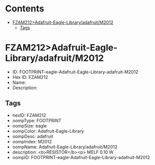 



Contents
========

* [FZAM212>Adafruit-Eagle-Library/adafruit/M2012](#fzam212adafruit-eagle-libraryadafruitm2012)
	* [Tags](#tags)

# FZAM212>Adafruit-Eagle-Library/adafruit/M2012

- ID: FOOTPRINT-eagle-Adafruit-Eagle-Library-adafruit-M2012
- Hex ID: FZAM212
- Name: 
- Description: 

## Tags

- hexID: FZAM212
- oompType: FOOTPRINT
- oompSize: eagle
- oompColor: Adafruit-Eagle-Library
- oompDesc: adafruit
- oompIndex: M2012
- oompName: Adafruit-Eagle-Library/adafruit/M2012
- description: &lt;b&gt;RESISTOR&lt;/b&gt;&lt;p&gt;
MELF 0.10 W
- oompID: FOOTPRINT-eagle-Adafruit-Eagle-Library-adafruit-M2012
